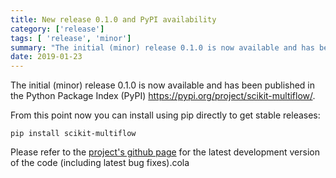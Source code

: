 ```yaml
---
title: New release 0.1.0 and PyPI availability
category: ['release']
tags: [ 'release', 'minor']
summary: "The initial (minor) release 0.1.0 is now available and has been published in the Python Package Index (PyPI)"
date: 2019-01-23
---
```


The initial (minor) release 0.1.0 is now available and has been published in the Python Package Index (PyPI) https://pypi.org/project/scikit-multiflow/.

From this point now you can install using pip directly to get stable releases:

```shell
pip install scikit-multiflow
```

Please refer to the [project's github page](https://github.com/scikit-multiflow/scikit-multiflow) for the latest development version of the code (including latest bug fixes).cola